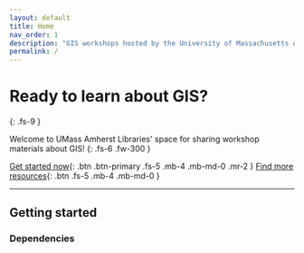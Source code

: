 ```yaml
---
layout: default
title: Home
nav_order: 1
description: "GIS workshops hosted by the University of Massachusetts Amherst Libraries."
permalink: /
---
```


# Ready to learn about GIS?
{: .fs-9 }

Welcome to UMass Amherst Libraries' space for sharing workshop materials about GIS! {: .fs-6 .fw-300 }

[Get started now](#getting-started){: .btn .btn-primary .fs-5 .mb-4 .mb-md-0 .mr-2 } [Find more resources](https://gis.library.umass.edu/){: .btn .fs-5 .mb-4 .mb-md-0 }

---

## Getting started

### Dependencies
